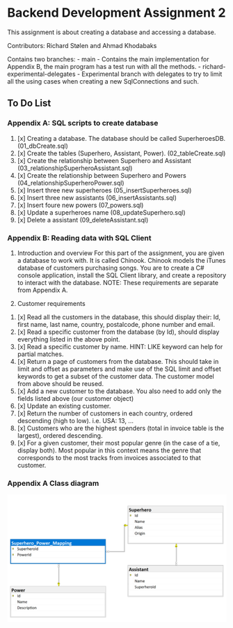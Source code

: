 # Backend Development Assignment 2

This assignment is about creating a database and accessing a database.

Contributors: Richard Stølen and Ahmad Khodabaks

Contains two branches:
    - main
        - Contains the main implementation for Appendix B, the main program has a test run with all the methods.
    - richard-experimental-delegates
        - Experimental branch with delegates to try to limit all the using cases when creating a new SqlConnections and such.



## To Do List

### Appendix A: SQL scripts to create database

1. [x] Creating a database. The database should be called SuperheroesDB. (01_dbCreate.sql)
2. [x] Create the tables (Superhero, Assistant, Power). (02_tableCreate.sql)
3. [x] Create the relationship between Superhero and Assistant (03_relationshipSuperheroAssistant.sql)
4. [x] Create the relationship between Superhero and Powers (04_relationshipSuperheroPower.sql)
5. [x] Insert three new superheroes (05_insertSuperheroes.sql)
6. [x] Insert three new assistants (06_insertAssistants.sql)
7. [x] Insert foure new powers (07_powers.sql)
8. [x] Update a superheroes name (08_updateSuperhero.sql)
9. [x] Delete a assistant (09_deleteAssistant.sql)


### Appendix B: Reading data with SQL Client

1) Introduction and overview
For this part of the assignment, you are given a database to work with. It is called Chinook.
Chinook models the iTunes database of customers purchasing songs. You are to create a C# console application, install
the SQL Client library, and create a repository to interact with the database.
NOTE: These requirements are separate from Appendix A.

2) Customer requirements

1. [x] Read all the customers in the database, this should display their: Id, first name, last name, country, postalcode, phone number and email.
2. [x] Read a specific customer from the database (by Id), should display everything listed in the above point.
3. [x] Read a specific customer by name. HINT: LIKE keyword can help for partial matches.
4. [x] Return a page of customers from the database. This should take in limit and offset as parameters and make use
of the SQL limit and offset keywords to get a subset of the customer data. The customer model from above
should be reused.
5. [x] Add a new customer to the database. You also need to add only the fields listed above (our customer object)
6. [x] Update an existing customer.
7. [x] Return the number of customers in each country, ordered descending (high to low). i.e. USA: 13, ...
8. [x] Customers who are the highest spenders (total in invoice table is the largest), ordered descending.
9. [x] For a given customer, their most popular genre (in the case of a tie, display both). Most popular in this context
means the genre that corresponds to the most tracks from invoices associated to that customer.


### Appendix A Class diagram

![alt text](assignment2_sql_diagram.png "Class diagram")
